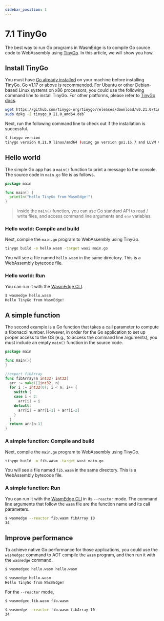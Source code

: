 ```yaml
---
sidebar_position: 1
---
```


# 7.1 TinyGo

The best way to run Go programs in WasmEdge is to compile Go source code to WebAssembly using [TinyGo](https://tinygo.org/). In this article, we will show you how.

## Install TinyGo

You must have [Go already installed](https://go.dev/doc/install) on your machine before installing TinyGo. Go v1.17 or above is recommended.
For Ubuntu or other Debian-based Linux systems on x86 processors, you could use the following command line to install TinyGo. For other platforms, please refer to [TinyGo docs](https://tinygo.org/getting-started/install/).

```bash
wget https://github.com/tinygo-org/tinygo/releases/download/v0.21.0/tinygo_0.21.0_amd64.deb
sudo dpkg -i tinygo_0.21.0_amd64.deb`
```

Next, run the following command line to check out if the installation is successful.

```bash
$ tinygo version
tinygo version 0.21.0 linux/amd64 (using go version go1.16.7 and LLVM version 11.0.0)
```

## Hello world

The simple Go app has a `main()` function to print a message to the console.
The source code in `main.go` file is as follows.

```go
package main

func main() {
  println("Hello TinyGo from WasmEdge!")
}
```

> Inside the `main()` function, you can use Go standard API to read / write files, and access command line arguments and `env` variables.

### Hello world: Compile and build

Next, compile the `main.go` program to WebAssembly using TinyGo.

```bash
tinygo build -o hello.wasm -target wasi main.go
```

You will see a file named `hello.wasm` in the same directory. This is a WebAssembly bytecode file.

### Hello world: Run

You can run it with the [WasmEdge CLI](../build-and-run/cli).

```bash
$ wasmedge hello.wasm
Hello TinyGo from WasmEdge!
```

## A simple function

The second example is a Go function that takes a call parameter to compute a fibonacci number. However, in order for the Go application to set up proper access to the OS (e.g., to access the command line arguments), you must include an empty `main()` function in the source code.

```go
package main

func main(){
}

//export fibArray
func fibArray(n int32) int32{
  arr := make([]int32, n)
  for i := int32(0); i < n; i++ {
    switch {
    case i < 2:
      arr[i] = i
    default:
      arr[i] = arr[i-1] + arr[i-2]
    }
  }
  return arr[n-1]
}
```

### A simple function: Compile and build

Next, compile the `main.go` program to WebAssembly using TinyGo.

```bash
tinygo build -o fib.wasm -target wasi main.go
```

You will see a file named `fib.wasm` in the same directory. This is a WebAssembly bytecode file.

### A simple function: Run

You can run it with the [WasmEdge CLI](../build-and-run/cli) in its `--reactor` mode.
The command line arguments that follow the `wasm` file are the function name and its call parameters.

```bash
$ wasmedge --reactor fib.wasm fibArray 10
34
```

## Improve performance

To achieve native Go performance for those applications, you could use the `wasmedgec` command to AOT compile the `wasm` program, and then run it with the `wasmedge` command.

```bash
$ wasmedgec hello.wasm hello.wasm

$ wasmedge hello.wasm
Hello TinyGo from WasmEdge!
```

For the `--reactor` mode,

```bash
$ wasmedgec fib.wasm fib.wasm

$ wasmedge --reactor fib.wasm fibArray 10
34
```
